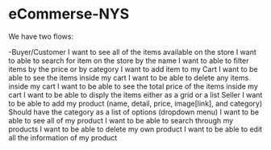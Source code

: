 # eCommerse-NYS
We have two flows:

-Buyer/Customer
I want to see all of the items available on the store
I want to able to search for item on the store by the name
I want to able to filter items by the price or by category
I want to add item to my Cart
I want to be able to see the items inside my cart
I want to be able to delete any items inside my cart
I want to be able to see the total price of the items inside my cart
I want to be able to disply the items either as a grid or a list
Seller
I want to be able to add my product (name, detail, price, image[link], and category)
Should have the category as a list of options (dropdown menu)
I want to be able to see all of my product
I want to be able to search through my products
I want to be able to delete my own product
I want to be able to edit all the information of my product
